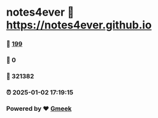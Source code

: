 # notes4ever :link: https://notes4ever.github.io 
### :page_facing_up: [199](https://notes4ever.github.io/tag.html) 
### :speech_balloon: 0 
### :hibiscus: 321382 
### :alarm_clock: 2025-01-02 17:19:15 
### Powered by :heart: [Gmeek](https://github.com/Meekdai/Gmeek)
